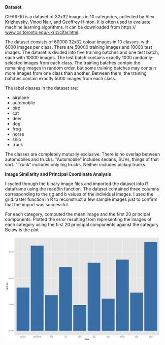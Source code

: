 **Dataset**

CIFAR-10 is a dataset of 32x32 images in 10 categories, collected by Alex Krizhevsky, Vinod Nair, and Geoffrey Hinton. It is often used to evaluate machine learning algorithms. It can be downloaded from https:// www.cs.toronto.edu/~kriz/cifar.html.

The dataset consists of 60000 32x32 colour images in 10 classes, with 6000 images per class. There are 50000 training images and 10000 test images. The dataset is divided into five training batches and one test batch, each with 10000 images. The test batch contains exactly 1000 randomly-selected images from each class. The training batches contain the remaining images in random order, but some training batches may contain more images from one class than another. Between them, the training batches contain exactly 5000 images from each class.

The label classes in the dataset are:

+ airplane 
+ automobile 
+ bird 
+ cat 
+ deer 
+ dog 
+ frog 
+ horse 
+ ship 
+ truck

The classes are completely mutually exclusive. There is no overlap between automobiles and trucks. "Automobile" includes sedans, SUVs, things of that sort. "Truck" includes only big trucks. Neither includes pickup trucks.

**Image Similarity and Principal Coordinate Analysis**

I cycled through the binary image files and imported the dataset into R dataframe using the readBin function. The dataset contained three columns corresponding to the r,g and b values of the individual images. I used the grid.raster function in R to reconstruct a few sample images just to confirm that the import was successful.

For each category, computed the mean image and the first 20 principal components. Plotted the error resulting from representing the images of each category using the first 20 principal components against the category. Below is the plot -

<img src="Plot_Part1.png">


